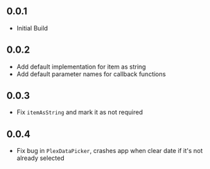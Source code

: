 ## 0.0.1

* Initial Build

## 0.0.2

* Add default implementation for item as string
* Add default parameter names for callback functions

## 0.0.3

* Fix `itemAsString` and mark it as not required

## 0.0.4

* Fix bug in `PlexDataPicker`, crashes app when clear date if it's not already selected
